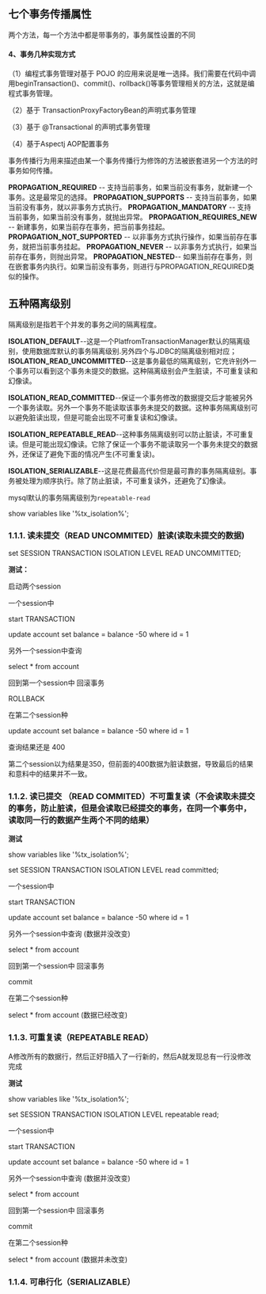 ## 七个事务传播属性

两个方法，每一个方法中都是带事务的，事务属性设置的不同

#### 4、事务几种实现方式

（1）编程式事务管理对基于 POJO 的应用来说是唯一选择。我们需要在代码中调用beginTransaction()、commit()、rollback()等事务管理相关的方法，这就是编程式事务管理。

（2）基于 TransactionProxyFactoryBean的声明式事务管理

（3）基于 @Transactional 的声明式事务管理

（4）基于Aspectj AOP配置事务

事务传播行为用来描述由某一个事务传播行为修饰的方法被嵌套进另一个方法的时事务如何传播。

**PROPAGATION_REQUIRED** -- 支持当前事务，如果当前没有事务，就新建一个事务。这是最常见的选择。
 **PROPAGATION_SUPPORTS** -- 支持当前事务，如果当前没有事务，就以非事务方式执行。
 **PROPAGATION_MANDATORY** -- 支持当前事务，如果当前没有事务，就抛出异常。
 **PROPAGATION_REQUIRES_NEW** -- 新建事务，如果当前存在事务，把当前事务挂起。
 **PROPAGATION_NOT_SUPPORTED** -- 以非事务方式执行操作，如果当前存在事务，就把当前事务挂起。
 **PROPAGATION_NEVER** -- 以非事务方式执行，如果当前存在事务，则抛出异常。
 **PROPAGATION_NESTED**-- 如果当前存在事务，则在嵌套事务内执行。如果当前没有事务，则进行与PROPAGATION_REQUIRED类似的操作。 

## 五种隔离级别

隔离级别是指若干个并发的事务之间的隔离程度。

**ISOLATION_DEFAULT**--这是一个PlatfromTransactionManager默认的隔离级别，使用数据库默认的事务隔离级别.另外四个与JDBC的隔离级别相对应；
 **ISOLATION_READ_UNCOMMITTED**--这是事务最低的隔离级别，它充许别外一个事务可以看到这个事务未提交的数据。这种隔离级别会产生脏读，不可重复读和幻像读。

**ISOLATION_READ_COMMITTED**--保证一个事务修改的数据提交后才能被另外一个事务读取。另外一个事务不能读取该事务未提交的数据。这种事务隔离级别可以避免脏读出现，但是可能会出现不可重复读和幻像读。

**ISOLATION_REPEATABLE_READ**--这种事务隔离级别可以防止脏读，不可重复读。但是可能出现幻像读。它除了保证一个事务不能读取另一个事务未提交的数据外，还保证了避免下面的情况产生(不可重复读)。

**ISOLATION_SERIALIZABLE**--这是花费最高代价但是最可靠的事务隔离级别。事务被处理为顺序执行。除了防止脏读，不可重复读外，还避免了幻像读。 

mysql默认的事务隔离级别为`repeatable-read`

show variables like '%tx_isolation%';  

### 1.1.1.  读未提交（READ UNCOMMITED）脏读(读取未提交的数据)

set SESSION TRANSACTION ISOLATION LEVEL READ UNCOMMITTED;

 

**测试：**

启动两个session

 

一个session中

 start TRANSACTION

 update account set balance = balance -50 where id = 1

 

另外一个session中查询

select * from account

 

回到第一个session中 回滚事务

ROLLBACK

 

 

在第二个session种

update account set balance = balance -50 where id = 1

查询结果还是 400

 

第二个session以为结果是350，但前面的400数据为脏读数据，导致最后的结果和意料中的结果并不一致。

 

### 1.1.2.  读已提交 （READ COMMITED）不可重复读（不会读取未提交的事务，防止脏读，但是会读取已经提交的事务，在同一个事务中，读取同一行的数据产生两个不同的结果）

**测试**

show variables like '%tx_isolation%';

 

set SESSION TRANSACTION ISOLATION LEVEL read committed;

 

 

一个session中

 start TRANSACTION

 update account set balance = balance -50 where id = 1

 

另外一个session中查询 (数据并没改变)

select * from account

 

回到第一个session中 回滚事务

commit

 

 

在第二个session种

select * from account (数据已经改变)

 

### 1.1.3.  可重复读（REPEATABLE READ）

A修改所有的数据行，然后正好B插入了一行新的，然后A就发现总有一行没修改完成

**测试**

show variables like '%tx_isolation%';

 

set SESSION TRANSACTION ISOLATION LEVEL repeatable read;

 

 

一个session中

 start TRANSACTION

 update account set balance = balance -50 where id = 1

 

另外一个session中查询 (数据并没改变)

select * from account

 

回到第一个session中 回滚事务

commit

 

 

在第二个session种

select * from account (数据并未改变)

 

### 1.1.4.  可串行化（SERIALIZABLE）